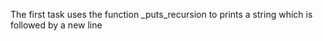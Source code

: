 The first task uses the function _puts_recursion to prints a string which is followed by a new line

